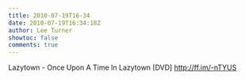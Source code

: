 ```yaml
---
title: 2010-07-19T16-34
date: 2010-07-19T16:34:18Z
author: Lee Turner
showtoc: false
comments: true
---
```


Lazytown - Once Upon A Time In Lazytown [DVD] http://ff.im/-nTYUS

